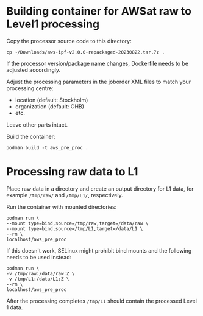 # Building container for AWSat raw to Level1 processing

Copy the processor source code to this directory:

    cp ~/Downloads/aws-ipf-v2.0.0-repackaged-20230822.tar.7z .

If the processor version/package name changes, Dockerfile needs to be
adjusted accordingly.

Adjust the processing parameters in the joborder XML files to match
your processing centre:

  * location (default: Stockholm)
  * organization (default: OHB)
  * etc.

Leave other parts intact.

Build the container:

    podman build -t aws_pre_proc .

# Processing raw data to L1

Place raw data in a directory and create an output directory for L1
data, for example `/tmp/raw/` and `/tmp/L1/`, respectively.

Run the container with mounted directories:

    podman run \
    --mount type=bind,source=/tmp/raw,target=/data/raw \
    --mount type=bind,source=/tmp/L1,target=/data/L1 \
    --rm \
    localhost/aws_pre_proc

If this doesn't work, SELinux might prohibit bind mounts and the following
needs to be used instead:

    podman run \
    -v /tmp/raw:/data/raw:Z \
    -v /tmp/L1:/data/L1:Z \
    --rm \
    localhost/aws_pre_proc

After the processing completes `/tmp/L1` should contain the processed
Level 1 data.
